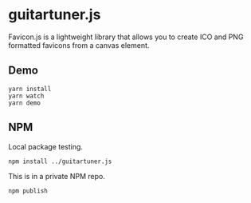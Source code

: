 # guitartuner.js

Favicon.js is a lightweight library that allows you to create ICO and PNG formatted favicons from a canvas element.

## Demo

```
yarn install
yarn watch
yarn demo
```

## NPM

Local package testing.

```
npm install ../guitartuner.js
```

This is in a private NPM repo.

```
npm publish
```
